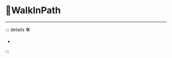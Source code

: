 # 🔻<via>WalkInPath</via>

---

<!-- =================================================== -->
<!-- =================================================== -->
<!-- =================================================== -->
<!-- =================================================== -->
<!-- =================================================== -->
::: details 🛠

-

:::
